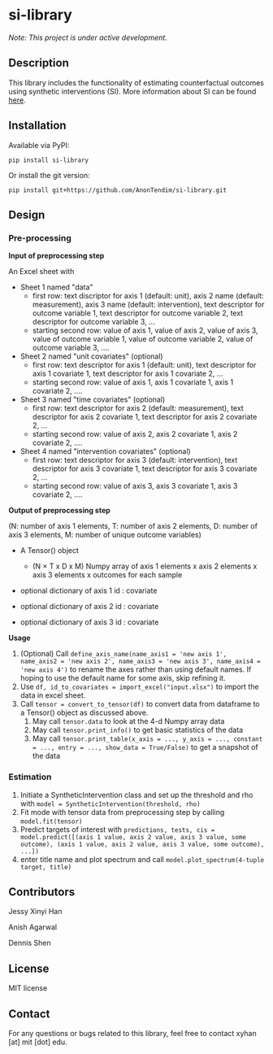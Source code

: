 # si-library
*Note: This project is under active development.*

## Description

This library includes the functionality of estimating counterfactual outcomes using synthetic interventions (SI). More information about SI can be found [here](https://arxiv.org/abs/2006.07691).



## Installation

Available via PyPI:

```
pip install si-library
```

Or install the git version:

```
pip install git+https://github.com/AnonTendim/si-library.git
```



## Design

### Pre-processing

**Input of preprocessing step**

An Excel sheet with

- Sheet 1 named "data"
  - first row: text discriptor for axis 1  (default: unit), axis 2 name (default: measurement), axis 3 name (default: intervention), text descriptor for outcome variable 1, text descriptor for outcome variable 2, text descriptor for outcome variable 3, …
  - starting second row: value of axis 1, value of axis 2, value of axis 3, value of outcome variable 1, value of outcome variable 2, value of outcome variable 3, ....
- Sheet 2 named "unit covariates" (optional)
  - first row: text descriptor for axis 1 (default: unit), text descriptor for axis 1 covariate 1, text descriptor for axis 1 covariate 2, ...
  - starting second row: value of axis 1, axis 1 covariate 1, axis 1 covariate 2, ....
- Sheet 3 named "time covariates" (optional)
  - first row: text descriptor for axis 2 (default: measurement), text descriptor for axis 2 covariate 1, text descriptor for axis 2 covariate 2, ...
  - starting second row: value of axis 2, axis 2 covariate 1, axis 2 covariate 2, ....
- Sheet 4 named "intervention covariates" (optional)
  - first row: text descriptor for axis 3 (default: intervention), text descriptor for axis 3 covariate 1, text descriptor for axis 3 covariate 2, ...
  - starting second row: value of axis 3, axis 3 covariate 1, axis 3 covariate 2, ....

**Output of preprocessing step**

(N: number of axis 1 elements, T: number of axis 2 elements, D: number of axis 3 elements, M: number of unique outcome variables)

- A Tensor() object
  - (N × T x D x M) Numpy array of axis 1 elements x axis 2 elements x axis 3 elements x outcomes for each sample

- optional dictionary of axis 1 id : covariate
- optional dictionary of axis 2 id : covariate
- optional dictionary of axis 3 id : covariate

**Usage**

1. (Optional) Call `define_axis_name(name_axis1 = 'new axis 1', name_axis2 = 'new axis 2', name_axis3 = 'new axis 3', name_axis4 = 'new axis 4')` to rename the axes rather than using default names. If hoping to use the default name for some axis, skip refining it.
2. Use `df, id_to_covariates = import_excel("input.xlsx")` to import the data in excel sheet.
3. Call `tensor = convert_to_tensor(df)` to convert data from dataframe to a Tensor() object as discussed above.
   1. May call `tensor.data` to look at the 4-d Numpy array data
   2. May call `tensor.print_info()` to get basic statistics of the data
   3. May call `tensor.print_table(x_axis = ..., y_axis = ..., constant = ..., entry = ..., show_data = True/False)` to get a snapshot of the data

### Estimation

1. Initiate a SyntheticIntervention class and set up the threshold and rho with `model = SyntheticIntervention(threshold, rho)`
2. Fit mode with tensor data from preprocessing step by calling `model.fit(tensor)`
3. Predict targets of interest with `predictions, tests, cis = model.predict([(axis 1 value, axis 2 value, axis 3 value, some outcome), (axis 1 value, axis 2 value, axis 3 value, some outcome), ...])`
4. enter title name and plot spectrum and call `model.plot_spectrum(4-tuple target, title)`



## Contributors

Jessy Xinyi Han

Anish Agarwal

Dennis Shen



## License

MIT license



## Contact

For any questions or bugs related to this library, feel free to contact xyhan [at] mit [dot] edu.

